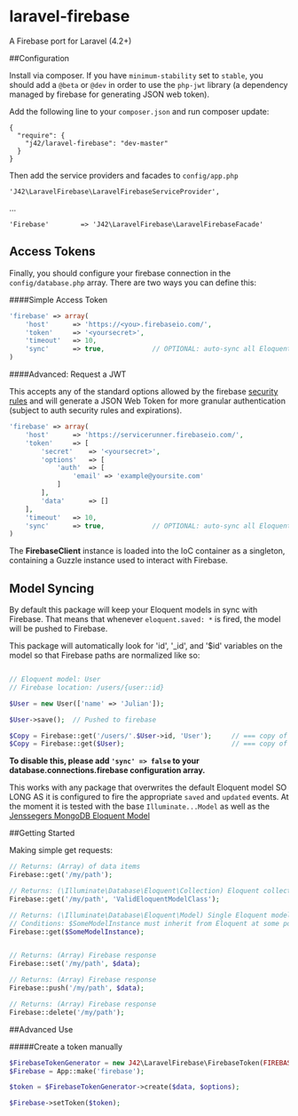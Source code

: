 laravel-firebase
================

A Firebase port for Laravel (4.2+)


##Configuration

Install via composer.  If you have `minimum-stability` set to `stable`, you should add a `@beta` or `@dev` in order to use the `php-jwt` library (a dependency managed by firebase for generating JSON web token).

Add the following line to your `composer.json` and run composer update:

	{
	  "require": {
	    "j42/laravel-firebase": "dev-master"
	  }
	}

Then add the service providers and facades to `config/app.php`

	'J42\LaravelFirebase\LaravelFirebaseServiceProvider',

...

	'Firebase'		  => 'J42\LaravelFirebase\LaravelFirebaseFacade'


Access Tokens
----

Finally, you should configure your firebase connection in the `config/database.php` array.  There are two ways you can define this:

####Simple Access Token

```php
'firebase' => array(
	'host'		=> 'https://<you>.firebaseio.com/',
	'token'		=> '<yoursecret>',
	'timeout'	=> 10,
	'sync'		=> true,			// OPTIONAL: auto-sync all Eloquent models with Firebase?
)
```

####Advanced: Request a JWT

This accepts any of the standard options allowed by the firebase [security rules](https://www.firebase.com/docs/security/security-rules.html) and will generate a JSON Web Token for more granular authentication (subject to auth security rules and expirations).

```php
'firebase' => array(
	'host'		=> 'https://servicerunner.firebaseio.com/',
	'token'		=> [
		'secret'	=> '<yoursecret>',
		'options'	=> [
			'auth'	=> [
				'email' => 'example@yoursite.com'
			]
		],
		'data'		=> []
	],
	'timeout'	=> 10,
	'sync'		=> true,			// OPTIONAL: auto-sync all Eloquent models with Firebase?
)
```


The **FirebaseClient** instance is loaded into the IoC container as a singleton, containing a Guzzle instance used to interact with Firebase.



Model Syncing
----

By default this package will keep your Eloquent models in sync with Firebase.  That means that whenever `eloquent.saved: *` is fired, the model will be pushed to Firebase.  

This package will automatically look for 'id', '_id', and '$id' variables on the model so that Firebase paths are normalized like so:

```php

// Eloquent model: User
// Firebase location: /users/{user::id}

$User = new User(['name' => 'Julian']);

$User->save();	// Pushed to firebase

$Copy = Firebase::get('/users/'.$User->id, 'User'); 	// === copy of $User
$Copy = Firebase::get($User);							// === copy of $User

```

**To disable this, please add `'sync' => false` to your database.connections.firebase configuration array.**

This works with any package that overwrites the default Eloquent model SO LONG AS it is configured to fire the appropriate `saved` and `updated` events.  At the moment it is tested with the base `Illuminate...Model` as well as the [Jenssegers MongoDB Eloquent Model](https://github.com/jenssegers/laravel-mongodb)


##Getting Started

Making simple get requests:

```php
// Returns: (Array) of data items
Firebase::get('/my/path');

// Returns: (\Illuminate\Database\Eloquent\Collection) Eloquent collection of Eloquent models
Firebase::get('/my/path', 'ValidEloquentModelClass');

// Returns: (\Illuminate\Database\Eloquent\Model) Single Eloquent model
// Conditions: $SomeModelInstance must inherit from Eloquent at some point, and have a (id, _id, or $id) property
Firebase::get($SomeModelInstance);


// Returns: (Array) Firebase response
Firebase::set('/my/path', $data);

// Returns: (Array) Firebase response
Firebase::push('/my/path', $data);

// Returns: (Array) Firebase response
Firebase::delete('/my/path');
```


##Advanced Use

#####Create a token manually

```php
$FirebaseTokenGenerator = new J42\LaravelFirebase\FirebaseToken(FIREBASE_SECRET);
$Firebase = App::make('firebase');

$token = $FirebaseTokenGenerator->create($data, $options);

$Firebase->setToken($token);
```